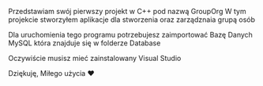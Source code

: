 Przedstawiam swój pierwszy projekt w C++ pod nazwą GroupOrg
W tym projekcie stworzyłem aplikacje dla stworzenia oraz zarządznaia grupą osób

Dla uruchomienia tego programu potrzebujesz zaimportować Bazę Danych MySQL która znajduje się w folderze Database

Oczywiście musisz mieć zainstalowany Visual Studio 

Dziękuję, Miłego użycia ♥
